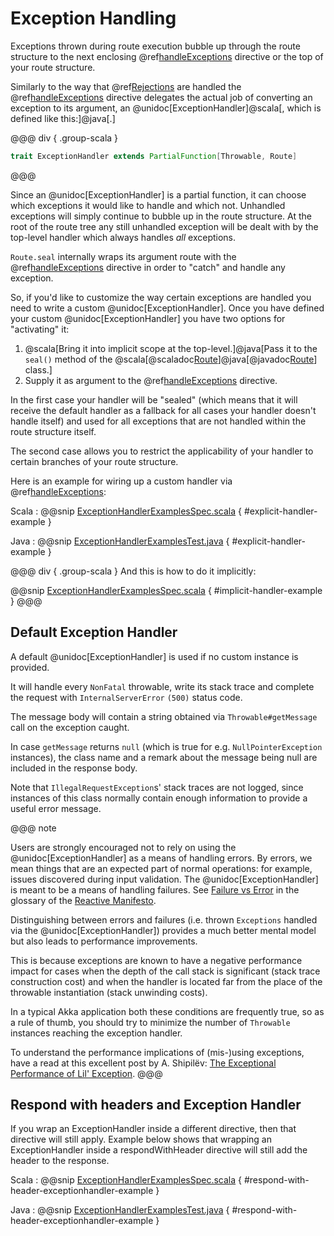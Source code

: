 # Exception Handling

Exceptions thrown during route execution bubble up through the route structure to the next enclosing
@ref[handleExceptions](directives/execution-directives/handleExceptions.md) directive or the top of your route structure.

Similarly to the way that @ref[Rejections](rejections.md) are handled the @ref[handleExceptions](directives/execution-directives/handleExceptions.md) directive delegates the actual job
of converting an exception to its argument, an @unidoc[ExceptionHandler]@scala[, which is defined like this:]@java[.]

@@@ div { .group-scala }
```scala
trait ExceptionHandler extends PartialFunction[Throwable, Route]
```
@@@

Since an @unidoc[ExceptionHandler] is a partial function, it can choose which exceptions it would like to handle and
which not. Unhandled exceptions will simply continue to bubble up in the route structure.
At the root of the route tree any still unhandled exception will be dealt with by the top-level handler which always
handles *all* exceptions.

`Route.seal` internally wraps its argument route with the @ref[handleExceptions](directives/execution-directives/handleExceptions.md) directive in order to "catch" and
handle any exception.

So, if you'd like to customize the way certain exceptions are handled you need to write a custom @unidoc[ExceptionHandler].
Once you have defined your custom @unidoc[ExceptionHandler] you have two options for "activating" it:

 1. @scala[Bring it into implicit scope at the top-level.]@java[Pass it to the `seal()` method of the @scala[@scaladoc[Route](akka.http.scaladsl.server.Route$)]@java[@javadoc[Route](akka.http.javadsl.server.Route)] class.]
 2. Supply it as argument to the @ref[handleExceptions](directives/execution-directives/handleExceptions.md) directive.

In the first case your handler will be "sealed" (which means that it will receive the default handler as a fallback for
all cases your handler doesn't handle itself) and used for all exceptions that are not handled within the route
structure itself.

The second case allows you to restrict the applicability of your handler to certain branches of your route structure.

Here is an example for wiring up a custom handler via @ref[handleExceptions](directives/execution-directives/handleExceptions.md):

Scala
:   @@snip [ExceptionHandlerExamplesSpec.scala]($test$/scala/docs/http/scaladsl/server/ExceptionHandlerExamplesSpec.scala) { #explicit-handler-example }

Java
:   @@snip [ExceptionHandlerExamplesTest.java]($test$/java/docs/http/javadsl/ExceptionHandlerExample.java) { #explicit-handler-example }

@@@ div { .group-scala }
And this is how to do it implicitly:

@@snip [ExceptionHandlerExamplesSpec.scala]($test$/scala/docs/http/scaladsl/server/ExceptionHandlerExamplesSpec.scala) { #implicit-handler-example }
@@@

## Default Exception Handler

A default @unidoc[ExceptionHandler] is used if no custom instance is provided.

It will handle every `NonFatal` throwable, write its stack trace and complete the request
with `InternalServerError` `(500)` status code.

The message body will contain a string obtained via `Throwable#getMessage` call on the exception caught.

In case `getMessage` returns `null` (which is true for e.g. `NullPointerException` instances),
the class name and a remark about the message being null are included in the response body.

Note that `IllegalRequestException`s' stack traces are not logged, since instances of this class
normally contain enough information to provide a useful error message.

@@@ note

Users are strongly encouraged not to rely on using the @unidoc[ExceptionHandler] as a means of handling errors. By errors, we mean things that are an expected part of normal operations: for example, issues discovered during input validation. The @unidoc[ExceptionHandler] is meant to be a means of handling failures. See [Failure vs Error](https://www.reactivemanifesto.org/glossary#Failure) in the glossary of the [Reactive Manifesto](https://www.reactivemanifesto.org).

Distinguishing between errors and failures (i.e. thrown `Exceptions` handled via the @unidoc[ExceptionHandler]) provides a much better mental model but also leads to performance improvements.

This is because exceptions are known to have a negative performance impact for cases
when the depth of the call stack is significant (stack trace construction cost)
and when the handler is located far from the place of the throwable instantiation (stack unwinding costs).

In a typical Akka application both these conditions are frequently true,
so as a rule of thumb, you should try to minimize the number of `Throwable` instances
reaching the exception handler.

To understand the performance implications of (mis-)using exceptions,
have a read at this excellent post by A. Shipilёv: [The Exceptional Performance of Lil' Exception](https://shipilev.net/blog/2014/exceptional-performance).
@@@

## Respond with headers and Exception Handler

If you wrap an ExceptionHandler inside a different directive, then that directive will still apply. Example below shows
that wrapping an ExceptionHandler inside a respondWithHeader directive will still add the header to the response.   

Scala
:   @@snip [ExceptionHandlerExamplesSpec.scala]($test$/scala/docs/http/scaladsl/server/ExceptionHandlerExamplesSpec.scala) { #respond-with-header-exceptionhandler-example }

Java
:   @@snip [ExceptionHandlerExamplesTest.java]($test$/java/docs/http/javadsl/RespondWithHeaderHandlerExampleTest.java) { #respond-with-header-exceptionhandler-example  }

